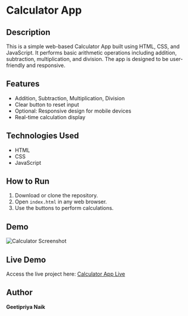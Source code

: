 # Calculator App

## Description
This is a simple web-based Calculator App built using HTML, CSS, and JavaScript. It performs basic arithmetic operations including addition, subtraction, multiplication, and division. The app is designed to be user-friendly and responsive.

## Features
- Addition, Subtraction, Multiplication, Division
- Clear button to reset input
- Optional: Responsive design for mobile devices
- Real-time calculation display

## Technologies Used
- HTML
- CSS
- JavaScript

## How to Run
1. Download or clone the repository.
2. Open `index.html` in any web browser.
3. Use the buttons to perform calculations.

## Demo
![Calculator Screenshot](screenshot.png)  <!-- Replace with your actual screenshot -->

## Live Demo
Access the live project here: [Calculator App Live](https://Geetipriya.github.io/Calculator-App/)  

## Author
**Geetipriya Naik**